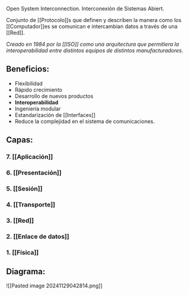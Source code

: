 Open System Interconnection. Interconexión de Sistemas Abiert.

Conjunto de [[Protocolo]]s que definen y describen la manera como los [[Computador]]es se comunican e intercambian datos a través de una [[Red]].

*Creado en 1984 por la [[ISO]] como una arquitectura que permitiera la interoperabilidad entre distintos equipos de distintos manufacturadores.*

## Beneficios:
- Flexibilidad
- Rápido crecimiento
- Desarrollo de nuevos productos
- **Interoperabilidad**
- Ingeniería modular
- Estandarización de [[Interfaces]]
- Reduce la complejidad en el sistema de comunicaciones.

## Capas:

### 7. [[Aplicación]]
### 6. [[Presentación]]
### 5. [[Sesión]]
### 4. [[Transporte]]
### 3. [[Red]]
### 2. [[Enlace de datos]]
### 1. [[Física]]


## Diagrama:
![[Pasted image 20241129042814.png]]
